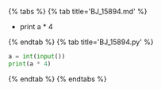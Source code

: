 {% tabs %}
{% tab title='BJ_15894.md' %}

* print a * 4

{% endtab %}
{% tab title='BJ_15894.py' %}

```py
a = int(input())
print(a * 4)
```

{% endtab %}
{% endtabs %}